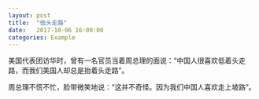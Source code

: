 ```yaml
---
layout: post
title:  "低头走路"
date:   2017-10-06 16:00:00
categories: Example
---
```


 美国代表团访华时，曾有一名官员当着周总理的面说：“中国人很喜欢低着头走路，而我们美国人却总是抬着头走路”。 
 

 周总理不慌不忙，脸带微笑地说：“这并不奇怪。因为我们中国人喜欢走上坡路”。
 